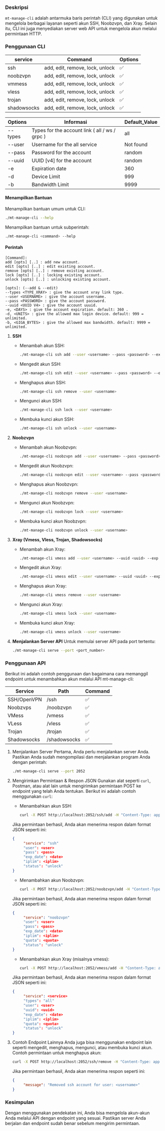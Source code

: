 ### Deskripsi
`mt-manage-cli` adalah antarmuka baris perintah (CLI) yang digunakan untuk mengelola berbagai layanan seperti akun SSH, Noobzvpn, dan Xray. Selain itu, CLI ini juga menyediakan server web API untuk mengelola akun melalui permintaan HTTP.

### Penggunaan CLI

| service | Command | Options |
|--|--|--|
| ssh | add,  edit, remove, lock, unlock |✅|
| noobzvpn | add,  edit, remove, lock, unlock |✅|
| vmmess | add,  edit, remove, lock, unlock |✅|
| vless | add,  edit, remove, lock, unlock |✅|
| trojan | add,  edit, remove, lock, unlock  |✅|
| shadowsocks | add,  edit, remove, lock, unlock |✅|

| Options | Informasi | Default_Value |
|--|--|--|
| --types | Types for the account link ( all / ws / grpc ) | all |
| --user | Username for the all service | Not found |
| --pass | Password for the account | random |
| --uuid | UUID [v4] for the account | random |
| -e | Expiration date | 360 |
| -d | Device Limit | 999 |
| -b | Bandwidth Limit | 9999 |

#### Menampilkan Bantuan
Menampilkan bantuan umum untuk CLI:
```bash
./mt-manage-cli --help
```
Menampilkan bantuan untuk subperintah:
```bash
./mt-manage-cli <command> --help
```

#### Perintah
```
[Command]:
add [opts] [..] : add new account.
edit [opts] [..] : edit existing account.
remove [opts] [..] : remove existing account.
lock [opts] [..] : locking existing account.
unlock [opts] [..] : unlocking existing account.

[opts]: (--add & --edit)
--types <TYPE_XRAY> : give the account xray link type.
--user <USERNAME> : give the account username.
--pass <PASSWORD> : give the account password.
--uuid <UUID V4> : give the account uuuid.
-e, <DAYS> : give the account expiration. default: 360 .
-d, <UNITS> : give the allowed max login device. default: 999 = unlimited.
-b, <GIGA_BYTES> : give the allowed max bandwidth. default: 9999 = unlimited.
```

1. **SSH**
   - Menambah akun SSH:
     ```bash
     ./mt-manage-cli ssh add --user <username> --pass <password> --exp <expiration_date> --device <device_id>
     ```
   - Mengedit akun SSH:
     ```bash
     ./mt-manage-cli ssh edit --user <username> --pass <password> --exp <expiration_date> --device <device_id>
     ```
   - Menghapus akun SSH:
     ```bash
     ./mt-manage-cli ssh remove --user <username>
     ```
   - Mengunci akun SSH:
     ```bash
     ./mt-manage-cli ssh lock --user <username>
     ```
   - Membuka kunci akun SSH:
     ```bash
     ./mt-manage-cli ssh unlock --user <username>
     ```

2. **Noobzvpn**
   - Menambah akun Noobzvpn:
     ```bash
     ./mt-manage-cli noobzvpn add --user <username> --pass <password> --exp <expiration_date> --device <device_id> --bandwidth <bandwidth_limit>
     ```
   - Mengedit akun Noobzvpn:
     ```bash
     ./mt-manage-cli noobzvpn edit --user <username> --pass <password> --exp <expiration_date> --device <device_id> --bandwidth <bandwidth_limit>
     ```
   - Menghapus akun Noobzvpn:
     ```bash
     ./mt-manage-cli noobzvpn remove --user <username>
     ```
   - Mengunci akun Noobzvpn:
     ```bash
     ./mt-manage-cli noobzvpn lock --user <username>
     ```
   - Membuka kunci akun Noobzvpn:
     ```bash
     ./mt-manage-cli noobzvpn unlock --user <username>
     ```

3. **Xray (Vmess, Vless, Trojan, Shadowsocks)**
   - Menambah akun Xray:
     ```bash
     ./mt-manage-cli vmess add --user <username> --uuid <uuid> --exp <expiration_date> --device <device_id> --bandwidth <bandwidth_limit>
     ```
   - Mengedit akun Xray:
     ```bash
     ./mt-manage-cli vmess edit --user <username> --uuid <uuid> --exp <expiration_date> --device <device_id> --bandwidth <bandwidth_limit>
     ```
   - Menghapus akun Xray:
     ```bash
     ./mt-manage-cli vmess remove --user <username>
     ```
   - Mengunci akun Xray:
     ```bash
     ./mt-manage-cli vmess lock --user <username>
     ```
   - Membuka kunci akun Xray:
     ```bash
     ./mt-manage-cli vmess unlock --user <username>
     ```

4. **Menjalankan Server API**
   Untuk memulai server API pada port tertentu:
   ```bash
   ./mt-manage-cli serve --port <port_number>
   ```

### Penggunaan API
Berikut ini adalah contoh penggunaan dan bagaimana cara memanggil endpoint untuk menambahkan akun melalui API mt-manage-cli:

|Service|Path|Command|
|--|--|--|
|SSH/OpenVPN|/ssh|✅|
|Noobzvps|/noobzvpn|✅||
|VMess|/vmess|✅|
|VLess|/vless|✅|
|Trojan|/trojan|✅|
|Shadowsocks|/shadowsocks|✅|

1. Menjalankan Server
   Pertama, Anda perlu menjalankan server Anda. Pastikan Anda sudah mengompilasi dan menjalankan program Anda dengan perintah:
   ```bash
   ./mt-manage-cli serve --port 2052
   ```

2. Mengirimkan Permintaan & Respon JSON
   Gunakan alat seperti `curl`, Postman, atau alat lain untuk mengirimkan permintaan POST ke endpoint yang telah Anda tentukan. Berikut ini adalah contoh menggunakan `curl`:

   - Menambahkan akun SSH:
     ```bash
     curl -X POST http://localhost:2052/ssh/add -H "Content-Type: application/json" -d '{ "user": "username", "pass": "password", "exp": "360", "device": "999" }'
     ```

   Jika permintaan berhasil, Anda akan menerima respon dalam format JSON seperti ini:
   ```json
   {
        "service": "ssh"
        "user": <user>
        "pass": <pass>
        "exp_date": <date>
        "iplim": <iplim>
        "status": "unlock"
   }
   ```

   - Menambahkan akun Noobzvpn:
     ```bash
     curl -X POST http://localhost:2052/noobzvpn/add -H "Content-Type: application/json" -d '{ "user": "username", "pass": "password", "exp": "360", "device": "999", "bandwidth": "9999" }'
     ```

   Jika permintaan berhasil, Anda akan menerima respon dalam format JSON seperti ini:
   ```json
   {
        "service": "noobzvpn"
        "user": <user>
        "pass": <pass>
        "exp_date": <date>
        "iplim": <iplim>
        "quota": <quota>
        "status": "unlock"
   }
   ```

   - Menambahkan akun Xray (misalnya vmess):
     ```bash
     curl -X POST http://localhost:2052/vmess/add -H "Content-Type: application/json" -d '{ "types": "all", "user": "username", "uuid": "random", "exp": "360", "device": "999", "bandwidth": "9999" }'
     ```

   Jika permintaan berhasil, Anda akan menerima respon dalam format JSON seperti ini:
   ```json
   {
        "service": <service>
        "types": "all"
        "user": <user>
        "uuid": <uuid>
        "exp_date": <date>
        "iplim": <iplim>
        "quota": <quota>
        "status": "unlock"
   }
   ```

3. Contoh Endpoint Lainnya
   Anda juga bisa menggunakan endpoint lain seperti mengedit, menghapus, mengunci, atau membuka kunci akun. Contoh permintaan untuk menghapus akun:
   ```bash
   curl -X POST http://localhost:2052/ssh/remove -H "Content-Type: application/json" -d '{ "user": "username" }'
   ```

   Jika permintaan berhasil, Anda akan menerima respon seperti ini:
   ```json
   {
        "message": "Removed ssh account for user: <username>"
   }
   ```

### Kesimpulan
Dengan menggunakan pendekatan ini, Anda bisa mengelola akun-akun Anda melalui API dengan endpoint yang sesuai. Pastikan server Anda berjalan dan endpoint sudah benar sebelum mengirim permintaan.
